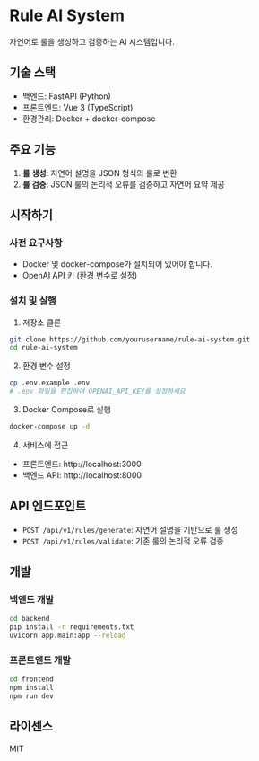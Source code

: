 # Rule AI System

자연어로 룰을 생성하고 검증하는 AI 시스템입니다.

## 기술 스택

- 백엔드: FastAPI (Python)
- 프론트엔드: Vue 3 (TypeScript)
- 환경관리: Docker + docker-compose

## 주요 기능

1. **룰 생성**: 자연어 설명을 JSON 형식의 룰로 변환
2. **룰 검증**: JSON 룰의 논리적 오류를 검증하고 자연어 요약 제공

## 시작하기

### 사전 요구사항

- Docker 및 docker-compose가 설치되어 있어야 합니다.
- OpenAI API 키 (환경 변수로 설정)

### 설치 및 실행

1. 저장소 클론

```bash
git clone https://github.com/yourusername/rule-ai-system.git
cd rule-ai-system
```

2. 환경 변수 설정

```bash
cp .env.example .env
# .env 파일을 편집하여 OPENAI_API_KEY를 설정하세요
```

3. Docker Compose로 실행

```bash
docker-compose up -d
```

4. 서비스에 접근

- 프론트엔드: http://localhost:3000
- 백엔드 API: http://localhost:8000

## API 엔드포인트

- `POST /api/v1/rules/generate`: 자연어 설명을 기반으로 룰 생성
- `POST /api/v1/rules/validate`: 기존 룰의 논리적 오류 검증

## 개발

### 백엔드 개발

```bash
cd backend
pip install -r requirements.txt
uvicorn app.main:app --reload
```

### 프론트엔드 개발

```bash
cd frontend
npm install
npm run dev
```

## 라이센스

MIT 